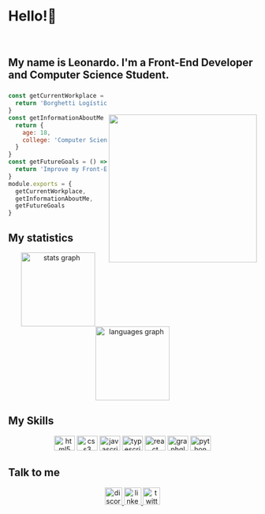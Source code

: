 <h1 align="left">Hello!👋</h1><br><h2> My name is Leonardo. I'm a Front-End Developer and Computer Science Student. </h2>

###

<div>
  <img style = "margin-top: 45px;" margin-left="5px" align="right" width="300px" hight="200px" border-radius="5px" src="https://c.tenor.com/9bS9H49km-cAAAAC/future-eren.gif"  />
<div>

  ```javascript
  const getCurrentWorkplace = () => {
    return 'Borghetti Logística'
  }
  const getInformationAboutMe = () => {
    return { 
      age: 18,
      college: 'Computer Science'
    }
  }
  const getFutureGoals = () => {
    return 'Improve my Front-End Skills'
  }
  module.exports = {
    getCurrentWorkplace,
    getInformationAboutMe,
    getFutureGoals
  }
  ```

## My statistics

<div align="center">
  <img src="https://github-readme-stats.vercel.app/api?hide_title=false&hide_rank=false&show_icons=true&include_all_commits=true&count_private=true&disable_animations=false&theme=dracula&locale=en&hide_border=false&username=zDarkOrdening" height="150" alt="stats graph"  />
  <img src="https://github-readme-stats.vercel.app/api/top-langs?locale=en&hide_title=false&layout=compact&card_width=320&langs_count=5&theme=dracula&hide_border=false&username=zDarkOrdening" height="150" alt="languages graph"  />
</div>

## My Skills

<div align="center">
  <img src="https://cdn.jsdelivr.net/gh/devicons/devicon/icons/html5/html5-original.svg" height="30" width="42" alt="html5 logo"  />
  <img src="https://cdn.jsdelivr.net/gh/devicons/devicon/icons/css3/css3-original.svg" height="30" width="42" alt="css3 logo"  />
  <img src="https://cdn.jsdelivr.net/gh/devicons/devicon/icons/javascript/javascript-original.svg" height="30" width="42" alt="javascript logo"  />
  <img src="https://cdn.jsdelivr.net/gh/devicons/devicon/icons/typescript/typescript-plain.svg" height="30" width="42" alt="typescript logo"  />
  <img src="https://cdn.jsdelivr.net/gh/devicons/devicon/icons/react/react-original.svg" height="30" width="42" alt="react logo"  />
  <img src="https://cdn.jsdelivr.net/gh/devicons/devicon/icons/graphql/graphql-plain.svg" height="30" width="42" alt="graphql logo"  />
  <img src="https://cdn.jsdelivr.net/gh/devicons/devicon/icons/python/python-original.svg" height="30" width="42" alt="python logo"  />
</div>

## Talk to me

<div align="center">
  <a href="https://discordapp.com/users/zDarkOrdening#4196" target="_blank">
    <img src="https://img.shields.io/static/v1?message=Discord&logo=discord&label=&color=7289DA&logoColor=white&labelColor=&style=for-the-badge" height="35" alt="discord logo"  />
  </a>
  <a href="https://www.linkedin.com/in/dev-leonardo-lima/" target="_blank">
    <img src="https://img.shields.io/static/v1?message=LinkedIn&logo=linkedin&label=&color=0077B5&logoColor=white&labelColor=&style=for-the-badge" height="35" alt="linkedin logo"  />
  </a>
  <a href="https://mobile.twitter.com/zDarkOrdening" target="_blank">
    <img src="https://img.shields.io/static/v1?message=Twitter&logo=twitter&label=&color=1DA1F2&logoColor=white&labelColor=&style=for-the-badge" height="35" alt="twitter logo"  />
  </a>
</div>

